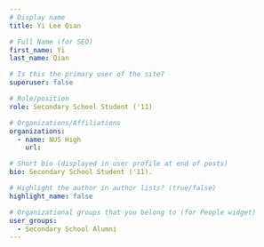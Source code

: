```yaml
---
# Display name
title: Yi Lee Qian

# Full Name (for SEO) 
first_name: Yi
last_name: Qian

# Is this the primary user of the site?
superuser: false

# Role/position
role: Secondary School Student ('11)

# Organizations/Affiliations
organizations:
  - name: NUS High
    url: 

# Short bio (displayed in user profile at end of posts)
bio: Secondary School Student ('11). 

# Highlight the author in author lists? (true/false)
highlight_name: false

# Organizational groups that you belong to (for People widget)
user_groups:
  - Secondary School Alumni
---
```

